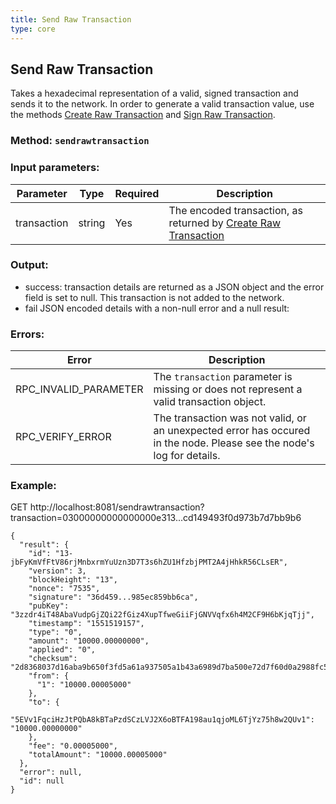 ```yaml
---
title: Send Raw Transaction
type: core
---
```

## Send Raw Transaction
Takes a hexadecimal representation of a valid, signed transaction and sends it to the network. In order to generate a valid transaction value, use the methods [Create Raw Transaction](#create-raw-transaction) and [Sign Raw Transaction](#sign-raw-transaction).

### Method: `sendrawtransaction`
### Input parameters:

| Parameter | Type | Required | Description |
| --- | --- | --- | --- |
| transaction | string | Yes | The encoded transaction, as returned by [Create Raw Transaction](#create-raw-transaction) |


### Output:
- success: transaction details are returned as a JSON object and the error field is set to null. This transaction is not added to the network.
- fail JSON encoded details with a non-null error and a null result:

### Errors:

| Error | Description |
| --- | --- |
| RPC_INVALID_PARAMETER | The `transaction` parameter is missing or does not represent a valid transaction object. |
| RPC_VERIFY_ERROR | The transaction was not valid, or an unexpected error has occured in the node. Please see the node's log for details. |

### Example:
GET http://localhost:8081/sendrawtransaction?transaction=03000000000000000e313...cd149493f0d973b7d7bb9b6

```
{
  "result": {
    "id": "13-jbFyKmVfFtV86rjMnbxrmYuUzn3D7T3s6hZU1HfzbjPMT2A4jHhkR56CLsER",
    "version": 3,
    "blockHeight": "13",
    "nonce": "7535",
    "signature": "36d459...985ec859bb6ca",
    "pubKey": "3zzdr4iT48AbaVudpGjZQi22fGiz4XupTfweGiiFjGNVVqfx6h4M2CF9H6bKjqTjj",
    "timestamp": "1551519157",
    "type": "0",
    "amount": "10000.00000000",
    "applied": "0",
    "checksum": "2d8368037d16aba9b650f3fd5a61a937505a1b43a6989d7ba500e72d7f60d0a2988fc5c5afe997015b8529ec",
    "from": {
      "1": "10000.00005000"
    },
    "to": {
      "5EVv1FqciHzJtPQbA8kBTaPzdSCzLVJ2X6oBTFA198au1qjoML6TjYz75h8w2QUv1": "10000.00000000"
    },
    "fee": "0.00005000",
    "totalAmount": "10000.00005000"
  },
  "error": null,
  "id": null
}
```